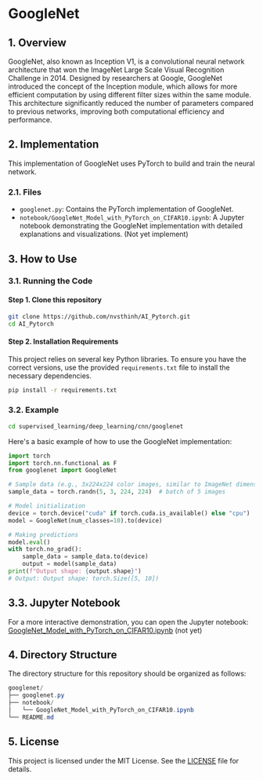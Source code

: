 # GoogleNet

## 1. Overview
GoogleNet, also known as Inception V1, is a convolutional neural network architecture that won the ImageNet Large Scale Visual Recognition Challenge in 2014. Designed by researchers at Google, GoogleNet introduced the concept of the Inception module, which allows for more efficient computation by using different filter sizes within the same module. This architecture significantly reduced the number of parameters compared to previous networks, improving both computational efficiency and performance.

## 2. Implementation
This implementation of GoogleNet uses PyTorch to build and train the neural network.

### 2.1. Files
- `googlenet.py`: Contains the PyTorch implementation of GoogleNet.
- `notebook/GoogleNet_Model_with_PyTorch_on_CIFAR10.ipynb`: A Jupyter notebook demonstrating the GoogleNet implementation with detailed explanations and visualizations. (Not yet implement)

## 3. How to Use
### 3.1. Running the Code
#### Step 1. Clone this repository
```bash
git clone https://github.com/nvsthinh/AI_Pytorch.git
cd AI_Pytorch
```
#### Step 2. Installation Requirements
This project relies on several key Python libraries. To ensure you have the correct versions, use the provided `requirements.txt` file to install the necessary dependencies.
```bash
pip install -r requirements.txt
```

### 3.2. Example
```bash
cd supervised_learning/deep_learning/cnn/googlenet
```
Here's a basic example of how to use the GoogleNet implementation:
```python
import torch
import torch.nn.functional as F
from googlenet import GoogleNet

# Sample data (e.g., 3x224x224 color images, similar to ImageNet dimensions)
sample_data = torch.randn(5, 3, 224, 224)  # batch of 5 images

# Model initialization
device = torch.device("cuda" if torch.cuda.is_available() else "cpu")
model = GoogleNet(num_classes=10).to(device)

# Making predictions
model.eval()
with torch.no_grad():
    sample_data = sample_data.to(device)
    output = model(sample_data)
print(f"Output shape: {output.shape}")
# Output: Output shape: torch.Size([5, 10])
```
## 3.3. Jupyter Notebook
For a more interactive demonstration, you can open the Jupyter notebook: [GoogleNet_Model_with_PyTorch_on_CIFAR10.ipynb]() (not yet)

## 4. Directory Structure
The directory structure for this repository should be organized as follows:
```csharp
googlenet/
├── googlenet.py
├── notebook/
│   └── GoogleNet_Model_with_PyTorch_on_CIFAR10.ipynb
└── README.md
```

## 5. License
This project is licensed under the MIT License. See the [LICENSE](https://github.com/nvsthinh/AI_Pytorch/blob/main/LICENSE) file for details.